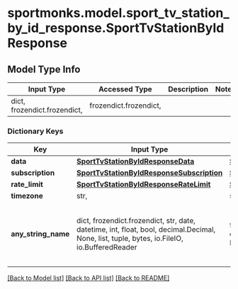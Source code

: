 # sportmonks.model.sport_tv_station_by_id_response.SportTvStationByIdResponse

## Model Type Info
Input Type | Accessed Type | Description | Notes
------------ | ------------- | ------------- | -------------
dict, frozendict.frozendict,  | frozendict.frozendict,  |  | 

### Dictionary Keys
Key | Input Type | Accessed Type | Description | Notes
------------ | ------------- | ------------- | ------------- | -------------
**data** | [**SportTvStationByIdResponseData**](SportTvStationByIdResponseData.md) | [**SportTvStationByIdResponseData**](SportTvStationByIdResponseData.md) |  | [optional] 
**subscription** | [**SportTvStationByIdResponseSubscription**](SportTvStationByIdResponseSubscription.md) | [**SportTvStationByIdResponseSubscription**](SportTvStationByIdResponseSubscription.md) |  | [optional] 
**rate_limit** | [**SportTvStationByIdResponseRateLimit**](SportTvStationByIdResponseRateLimit.md) | [**SportTvStationByIdResponseRateLimit**](SportTvStationByIdResponseRateLimit.md) |  | [optional] 
**timezone** | str,  | str,  |  | [optional] 
**any_string_name** | dict, frozendict.frozendict, str, date, datetime, int, float, bool, decimal.Decimal, None, list, tuple, bytes, io.FileIO, io.BufferedReader | frozendict.frozendict, str, BoolClass, decimal.Decimal, NoneClass, tuple, bytes, FileIO | any string name can be used but the value must be the correct type | [optional]

[[Back to Model list]](../../README.md#documentation-for-models) [[Back to API list]](../../README.md#documentation-for-api-endpoints) [[Back to README]](../../README.md)

